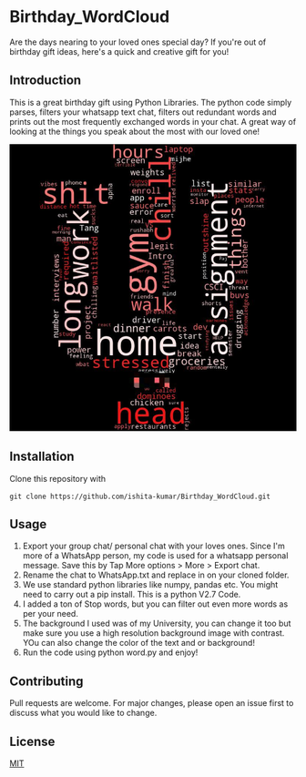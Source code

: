 
# Birthday_WordCloud
Are the days nearing to your loved ones special day? If you're out of birthday gift ideas, here's a quick and creative gift for you!

## Introduction

This is a great birthday gift using Python Libraries. 
The python code simply parses, filters your whatsapp text chat, filters out redundant words and prints out the most frequently exchanged words in your chat. 
A great way of looking at the things you speak about the most with our loved one!


![Test Image 1](word_cloud.jpeg)
## Installation

Clone this repository with 
```
git clone https://github.com/ishita-kumar/Birthday_WordCloud.git
```

## Usage
1. Export your group chat/ personal chat with your loves ones. Since I'm more of a WhatsApp person, my code is used for a whatsapp personal message. Save this by Tap More options > More > Export chat.
2. Rename the chat to WhatsApp.txt and replace in on your cloned folder.
3. We use standard python libraries like numpy, pandas etc. You might need to carry out a pip install. This is a python V2.7 Code.
4. I added a ton of Stop words, but you can filter out even more words as per your need.
5. The background I used was of my University, you can change it too but make sure you use a high resolution background image with contrast. YOu can also change the color of the text and or background!
6. Run the code using python word.py and enjoy!


## Contributing
Pull requests are welcome. For major changes, please open an issue first to discuss what you would like to change.


## License
[MIT](https://choosealicense.com/licenses/mit/)